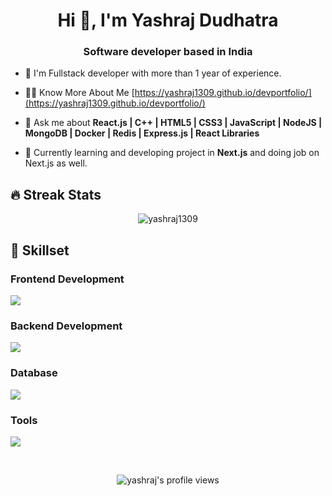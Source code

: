 <h1 align="center">Hi 👋, I'm Yashraj Dudhatra</h1>
<h3 align="center">Software developer based in India</h3>

- 🌱 I'm Fullstack developer with more than 1 year of experience. 

- 👨‍💻 Know More About Me [https://yashraj1309.github.io/devportfolio/](https://yashraj1309.github.io/devportfolio/)

- 💬 Ask me about **React.js | C++ | HTML5 | CSS3 | JavaScript | NodeJS | MongoDB | Docker | Redis | Express.js | React Libraries**
  
- 📓 Currently learning and developing project in **Next.js** and doing job on Next.js as well.

## 🔥 Streak Stats

<p align="center"><img align="center" src="https://github-readme-streak-stats.herokuapp.com/?user=yashraj1309&theme=algolia" alt="yashraj1309" /></p>

## 🚀 Skillset 
<h3> Frontend Development </h3>
<p>
  <a href="https://skillicons.dev">
    <img src="https://skillicons.dev/icons?i=js,ts,nextjs,react,redux,html,css,sass,bootstrap" />
  </a>
</p>

<h3> Backend Development </h3>
<p>
  <a href="https://skillicons.dev">
    <img src="https://skillicons.dev/icons?i=express,nodejs,java,spring,redis,hibernate" />
  </a>
</p>

<h3> Database </h3>
<p>
  <a href="https://skillicons.dev">
    <img src="https://skillicons.dev/icons?i=mysql,mongodb" />
  </a>
</p>

<h3> Tools </h3>
<p>
  <a href="https://skillicons.dev">
    <img src="https://skillicons.dev/icons?i=git,github,docker,kubernetes,postman,vscode" />
  </a>
</p>

<br>
<p align="center"> <img src="https://komarev.com/ghpvc/?username=yashraj1309&label=Yashraj's%20Profile%20Views%20&color=dc143c&style=plastic" alt="yashraj's profile views" /> </p>
